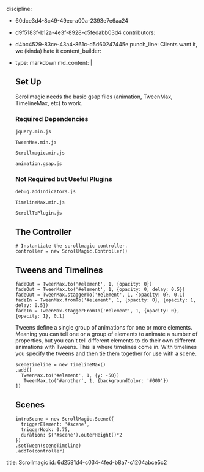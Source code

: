 discipline:
  - 60dce3d4-8c49-49ec-a00a-2393e7e6aa24
  - d9f5183f-b12a-4e3f-8928-c5fedabb03d4
contributors:
  - d4bc4529-83ce-43a4-861c-d5d60247445e
punch_line: Clients want it, we (kinda) hate it
content_builder:
  - 
    type: markdown
    md_content: |
      ## Set Up
      
      Scrollmagic needs the basic gsap files (animation, TweenMax, TimelineMax, etc) to work.
      
      ### Required Dependencies
      
      `jquery.min.js`
      
      `TweenMax.min.js`
      
      `Scrollmagic.min.js`
      
      `animation.gsap.js`
      
      
      ### Not Required but Useful Plugins
      
      `debug.addIndicators.js`
      
      `TimelineMax.min.js`
      
      `ScrollToPlugin.js`
      
      ## The Controller
      
      ```
      # Instantiate the scrollmagic controller.
      controller = new ScrollMagic.Controller()
      ```
      
      ## Tweens and Timelines
      
      ```
      fadeOut = TweenMax.to('#element', 1, {opacity: 0})
      fadeOut = TweenMax.to('#element', 1, {opacity: 0, delay: 0.5})
      fadeOut = TweenMax.staggerTo('#element', 1, {opacity: 0}, 0.1)
      fadeIn = TweenMax.fromTo('#element', 1, {opacity: 0}, {opacity: 1, delay: 0.5})
      fadeIn = TweenMax.staggerFromTo('#element', 1, {opacity: 0}, {opacity: 1}, 0.1)
      ```
      Tweens define a single group of animations for one or more elements. Meaning you can tell one or a group of elements to animate a number of properties, but you can't tell different elements to do their own different animations with Tweens. This is where timelines come in. With timelines you specify the tweens and then tie them together for use with a scene.
      
      ```
      sceneTimeline = new TimelineMax()
      .add([
        TweenMax.to('#element', 1, {y: -50})
         TweenMax.to('#another', 1, {backgroundColor: '#000'})
      ])
      ```
      
      ## Scenes
      
      ```
      introScene = new ScrollMagic.Scene({
        triggerElement: '#scene',
        triggerHook: 0.75,
        duration: $('#scene').outerHeight()*2
      })
      .setTween(sceneTimeline)
      .addTo(controller)
      ```
title: Scrollmagic
id: 6d2581d4-c034-4fed-b8a7-c1204abce5c2
